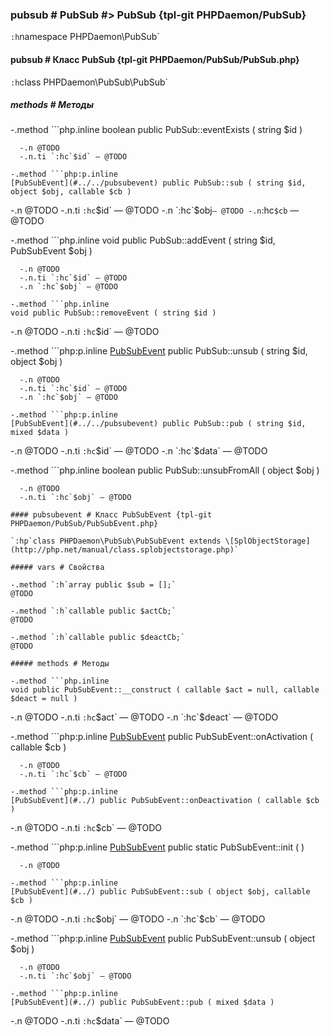 ### pubsub # PubSub #> PubSub {tpl-git PHPDaemon/PubSub}

`:h`namespace PHPDaemon\PubSub`

#### pubsub # Класс PubSub {tpl-git PHPDaemon/PubSub/PubSub.php}

`:h`class PHPDaemon\PubSub\PubSub`

##### methods # Методы

 -.method ```php.inline
 boolean public PubSub::eventExists ( string $id )
 ```
   -.n @TODO
   -.n.ti `:hc`$id` — @TODO

 -.method ```php:p.inline
 [PubSubEvent](#../../pubsubevent) public PubSub::sub ( string $id, object $obj, callable $cb )
 ```
   -.n @TODO
   -.n.ti `:hc`$id` — @TODO
   -.n `:hc`$obj` — @TODO
   -.n `:hc`$cb` — @TODO

 -.method ```php.inline
 void public PubSub::addEvent ( string $id, PubSubEvent $obj )
 ```
   -.n @TODO
   -.n.ti `:hc`$id` — @TODO
   -.n `:hc`$obj` — @TODO

 -.method ```php.inline
 void public PubSub::removeEvent ( string $id )
 ```
   -.n @TODO
   -.n.ti `:hc`$id` — @TODO

 -.method ```php:p.inline
 [PubSubEvent](#../../pubsubevent) public PubSub::unsub ( string $id, object $obj )
 ```
   -.n @TODO
   -.n.ti `:hc`$id` — @TODO
   -.n `:hc`$obj` — @TODO

 -.method ```php:p.inline
 [PubSubEvent](#../../pubsubevent) public PubSub::pub ( string $id, mixed $data )
 ```
   -.n @TODO
   -.n.ti `:hc`$id` — @TODO
   -.n `:hc`$data` — @TODO

 -.method ```php.inline
 boolean public PubSub::unsubFromAll ( object $obj )
 ```
   -.n @TODO
   -.n.ti `:hc`$obj` — @TODO

#### pubsubevent # Класс PubSubEvent {tpl-git PHPDaemon/PubSub/PubSubEvent.php}

`:hp`class PHPDaemon\PubSub\PubSubEvent extends \[SplObjectStorage](http://php.net/manual/class.splobjectstorage.php)`

##### vars # Свойства

 -.method `:h`array public $sub = [];`  
 @TODO

 -.method `:h`callable public $actCb;`  
 @TODO

 -.method `:h`callable public $deactCb;`  
 @TODO

##### methods # Методы

 -.method ```php.inline
 void public PubSubEvent::__construct ( callable $act = null, callable $deact = null )
 ```
   -.n @TODO
   -.n.ti `:hc`$act` — @TODO
   -.n `:hc`$deact` — @TODO

 -.method ```php:p.inline
 [PubSubEvent](#../) public PubSubEvent::onActivation ( callable $cb )
 ```
   -.n @TODO
   -.n.ti `:hc`$cb` — @TODO

 -.method ```php:p.inline
 [PubSubEvent](#../) public PubSubEvent::onDeactivation ( callable $cb )
 ```
   -.n @TODO
   -.n.ti `:hc`$cb` — @TODO

 -.method ```php:p.inline
 [PubSubEvent](#../) public static PubSubEvent::init ( )
 ```
   -.n @TODO

 -.method ```php:p.inline
 [PubSubEvent](#../) public PubSubEvent::sub ( object $obj, callable $cb )
 ```
   -.n @TODO
   -.n.ti `:hc`$obj` — @TODO
   -.n `:hc`$cb` — @TODO

 -.method ```php:p.inline
 [PubSubEvent](#../) public PubSubEvent::unsub ( object $obj )
 ```
   -.n @TODO
   -.n.ti `:hc`$obj` — @TODO

 -.method ```php:p.inline
 [PubSubEvent](#../) public PubSubEvent::pub ( mixed $data )
 ```
   -.n @TODO
   -.n.ti `:hc`$data` — @TODO
